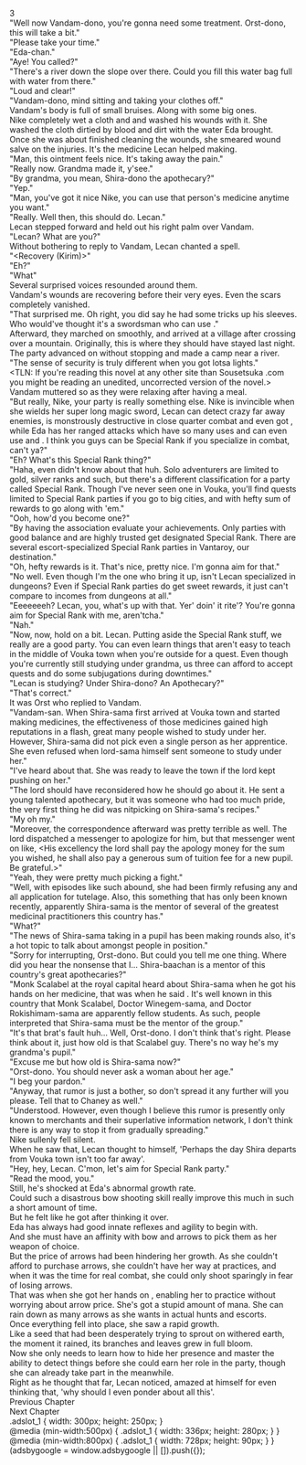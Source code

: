 3<br/>
"Well now Vandam-dono, you're gonna need some treatment. Orst-dono, this will take a bit."<br/>
"Please take your time."<br/>
"Eda-chan."<br/>
"Aye! You called?"<br/>
"There's a river down the slope over there. Could you fill this water bag full with water from there."<br/>
"Loud and clear!"<br/>
"Vandam-dono, mind sitting and taking your clothes off."<br/>
Vandam's body is full of small bruises. Along with some big ones.<br/>
Nike completely wet a cloth and and washed his wounds with it. She washed the cloth dirtied by blood and dirt with the water Eda brought.<br/>
Once she was about finished cleaning the wounds, she smeared wound salve on the injuries. It's the medicine Lecan helped making.<br/>
"Man, this ointment feels nice. It's taking away the pain."<br/>
"Really now. Grandma made it, y'see."<br/>
"By grandma, you mean, Shira-dono the apothecary?"<br/>
"Yep."<br/>
"Man, you've got it nice Nike, you can use that person's medicine anytime you want."<br/>
"Really. Well then, this should do. Lecan."<br/>
Lecan stepped forward and held out his right palm over Vandam.<br/>
"Lecan? What are you?"<br/>
Without bothering to reply to Vandam, Lecan chanted a spell.<br/>
"<Recovery (Kirim)>"<br/>
"Eh?"<br/>
"What"<br/>
Several surprised voices resounded around them.<br/>
Vandam's wounds are recovering before their very eyes. Even the scars completely vanished.<br/>
"That surprised me. Oh right, you did say he had some tricks up his sleeves. Who would've thought it's a swordsman who can use <Recovery>."<br/>
Afterward, they marched on smoothly, and arrived at a village after crossing over a mountain. Originally, this is where they should have stayed last night. The party advanced on without stopping and made a camp near a river.<br/>
"The sense of security is truly different when you got lotsa lights."<br/>
<TLN: If you're reading this novel at any other site than Sousetsuka .com you might be reading an unedited, uncorrected version of the novel.><br/>
Vandam muttered so as they were relaxing after having a meal.<br/>
"But really, Nike, your party is really something else. Nike is invincible when she wields her super long magic sword, Lecan can detect crazy far away enemies, is monstrously destructive in close quarter combat and even got <Recovery>, while Eda has her ranged attacks which have so many uses and can even use <Ignition> and <Lamplight>. I think you guys can be Special Rank if you specialize in combat, can't ya?"<br/>
"Eh? What's this Special Rank thing?"<br/>
"Haha, even <Eda of Thousand Shots> didn't know about that huh. Solo adventurers are limited to gold, silver ranks and such, but there's a different classification for a party called Special Rank. Though I've never seen one in Vouka, you'll find quests limited to Special Rank parties if you go to big cities, and with hefty sum of rewards to go along with 'em."<br/>
"Ooh, how'd you become one?"<br/>
"By having the association evaluate your achievements. Only parties with good balance and are highly trusted get designated Special Rank. There are several escort-specialized Special Rank parties in Vantaroy, our destination."<br/>
"Oh, hefty rewards is it. That's nice, pretty nice. I'm gonna aim for that."<br/>
"No well. Even though I'm the one who bring it up, isn't Lecan specialized in dungeons? Even if Special Rank parties do get sweet rewards, it just can't compare to incomes from dungeons at all."<br/>
"Eeeeeeeh? Lecan, you, what's up with that. Yer' doin' it rite'? You're gonna aim for Special Rank with me, aren'tcha."<br/>
"Nah."<br/>
"Now, now, hold on a bit. Lecan. Putting aside the Special Rank stuff, we really are a good party. You can even learn things that aren't easy to teach in the middle of Vouka town when you're outside for a quest. Even though you're currently still studying under grandma, us three can afford to accept quests and do some subjugations during downtimes."<br/>
"Lecan is studying? Under Shira-dono? An Apothecary?"<br/>
"That's correct."<br/>
It was Orst who replied to Vandam.<br/>
"Vandam-san. When Shira-sama first arrived at Vouka town and started making medicines, the effectiveness of those medicines gained high reputations in a flash, great many people wished to study under her. However, Shira-sama did not pick even a single person as her apprentice. She even refused when lord-sama himself sent someone to study under her."<br/>
"I've heard about that. She was ready to leave the town if the lord kept pushing on her."<br/>
"The lord should have reconsidered how he should go about it. He sent a young talented apothecary, but it was someone who had too much pride, the very first thing he did was nitpicking on Shira-sama's recipes."<br/>
"My oh my."<br/>
"Moreover, the correspondence afterward was pretty terrible as well. The lord dispatched a messenger to apologize for him, but that messenger went on like, <His excellency the lord shall pay the apology money for the sum you wished, he shall also pay a generous sum of tuition fee for a new pupil. Be grateful.>"<br/>
"Yeah, they were pretty much picking a fight."<br/>
"Well, with episodes like such abound, she had been firmly refusing any and all application for tutelage. Also, this something that has only been known recently, apparently Shira-sama is the mentor of several of the greatest medicinal practitioners this country has." <br/>
"What?"<br/>
"The news of Shira-sama taking in a pupil has been making rounds also, it's a hot topic to talk about amongst people in position."<br/>
"Sorry for interrupting, Orst-dono. But could you tell me one thing. Where did you hear the nonsense that I... Shira-baachan is a mentor of this country's great apothecaries?"<br/>
"Monk Scalabel at the royal capital heard about Shira-sama when he got his hands on her medicine, that was when he said <that person is my mentor>. It's well known in this country that Monk Scalabel, Doctor Winegem-sama, and Doctor Rokishimam-sama are apparently fellow students. As such, people interpreted that Shira-sama must be the mentor of the group."<br/>
"It's that brat's fault huh... Well, Orst-dono. I don't think that's right. Please think about it, just how old is that Scalabel guy. There's no way he's my grandma's pupil."<br/>
"Excuse me but how old is Shira-sama now?"<br/>
"Orst-dono. You should never ask a woman about her age."<br/>
"I beg your pardon."<br/>
"Anyway, that rumor is just a bother, so don't spread it any further will you please. Tell that to Chaney as well."<br/>
"Understood. However, even though I believe this rumor is presently only known to merchants and their superlative information network, I don't think there is any way to stop it from gradually spreading."<br/>
Nike sullenly fell silent.<br/>
When he saw that, Lecan thought to himself, 'Perhaps the day Shira departs from Vouka town isn't too far away'.<br/>
"Hey, hey, Lecan. C'mon, let's aim for Special Rank party."<br/>
"Read the mood, you."<br/>
Still, he's shocked at Eda's abnormal growth rate.<br/>
Could such a disastrous bow shooting skill really improve this much in such a short amount of time.<br/>
But he felt like he got after thinking it over.<br/>
Eda has always had good innate reflexes and agility to begin with.<br/>
And she must have an affinity with bow and arrows to pick them as her weapon of choice.<br/>
But the price of arrows had been hindering her growth. As she couldn't afford to purchase arrows, she couldn't have her way at practices, and when it was the time for real combat, she could only shoot sparingly in fear of losing arrows. <br/>
That was when she got her hands on <Bow of Isya>, enabling her to practice without worrying about arrow price. She's got a stupid amount of mana. She can rain down as many arrows as she wants in actual hunts and escorts.<br/>
Once everything fell into place, she saw a rapid growth.<br/>
Like a seed that had been desperately trying to sprout on withered earth, the moment it rained, its branches and leaves grew in full bloom.<br/>
Now she only needs to learn how to hide her presence and master the ability to detect things before she could earn her role in the party, though she can already take part in the meanwhile.<br/>
Right as he thought that far, Lecan noticed, amazed at himself for even thinking that, 'why should I even ponder about all this'.<br/>
Previous Chapter<br/>
Next Chapter <br/>
.adslot_1 { width: 300px; height: 250px; }<br/>
@media (min-width:500px) { .adslot_1 { width: 336px; height: 280px; } }<br/>
@media (min-width:800px) { .adslot_1 { width: 728px; height: 90px; } }<br/>
(adsbygoogle = window.adsbygoogle || []).push({});<br/>
